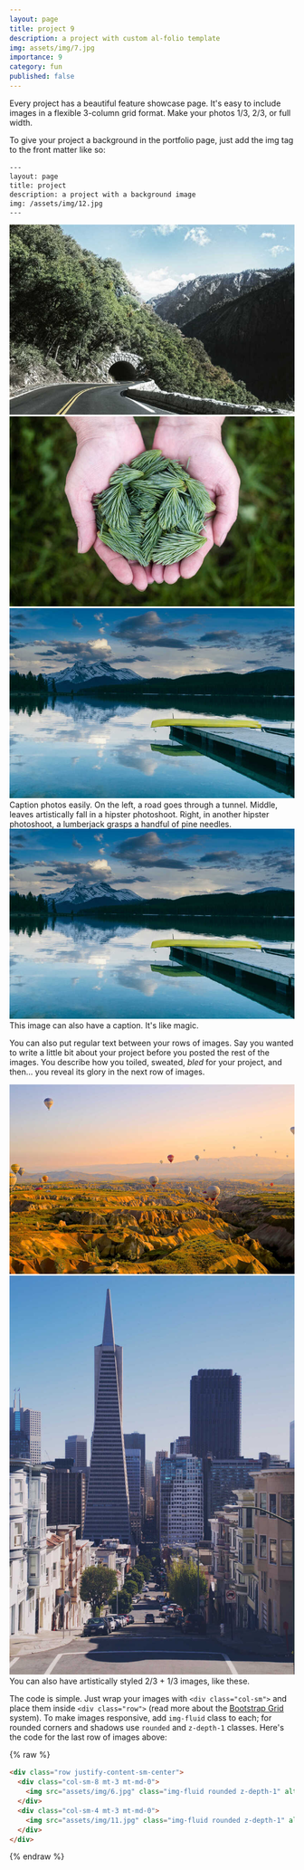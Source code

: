 ```yaml
---
layout: page
title: project 9
description: a project with custom al-folio template
img: assets/img/7.jpg
importance: 9
category: fun
published: false
---
```


Every project has a beautiful feature showcase page.
It's easy to include images in a flexible 3-column grid format.
Make your photos 1/3, 2/3, or full width.

To give your project a background in the portfolio page, just add the img tag to the front matter like so:

    ---
    layout: page
    title: project
    description: a project with a background image
    img: /assets/img/12.jpg
    ---

<div class="row">
    <div class="col-sm mt-3 mt-md-0">
        <img src="assets/img/1.jpg" class="img-fluid rounded z-depth-1" alt="example image" style="pointer-events: none; cursor: default;">
    </div>
    <div class="col-sm mt-3 mt-md-0">
        <img src="assets/img/3.jpg" class="img-fluid rounded z-depth-1" alt="example image" style="pointer-events: none; cursor: default;">
    </div>
    <div class="col-sm mt-3 mt-md-0">
        <img src="assets/img/5.jpg" class="img-fluid rounded z-depth-1" alt="example image" style="pointer-events: none; cursor: default;">
    </div>
</div>
<div class="caption">
    Caption photos easily. On the left, a road goes through a tunnel. Middle, leaves artistically fall in a hipster photoshoot. Right, in another hipster photoshoot, a lumberjack grasps a handful of pine needles.
</div>
<div class="row">
    <div class="col-sm mt-3 mt-md-0">
        <img src="assets/img/5.jpg" class="img-fluid rounded z-depth-1" alt="example image" style="pointer-events: none; cursor: default;">
    </div>
</div>
<div class="caption">
    This image can also have a caption. It's like magic.
</div>

You can also put regular text between your rows of images.
Say you wanted to write a little bit about your project before you posted the rest of the images.
You describe how you toiled, sweated, _bled_ for your project, and then... you reveal its glory in the next row of images.

<div class="row justify-content-sm-center">
    <div class="col-sm-8 mt-3 mt-md-0">
        <img src="assets/img/6.jpg" class="img-fluid rounded z-depth-1" alt="example image" style="pointer-events: none; cursor: default;">
    </div>
    <div class="col-sm-4 mt-3 mt-md-0">
        <img src="assets/img/11.jpg" class="img-fluid rounded z-depth-1" alt="example image" style="pointer-events: none; cursor: default;">
    </div>
</div>
<div class="caption">
    You can also have artistically styled 2/3 + 1/3 images, like these.
</div>

The code is simple.
Just wrap your images with `<div class="col-sm">` and place them inside `<div class="row">` (read more about the <a href="https://getbootstrap.com/docs/4.4/layout/grid/">Bootstrap Grid</a> system).
To make images responsive, add `img-fluid` class to each; for rounded corners and shadows use `rounded` and `z-depth-1` classes.
Here's the code for the last row of images above:

{% raw %}

```html
<div class="row justify-content-sm-center">
  <div class="col-sm-8 mt-3 mt-md-0">
    <img src="assets/img/6.jpg" class="img-fluid rounded z-depth-1" alt="example image" style="pointer-events: none; cursor: default;">
  </div>
  <div class="col-sm-4 mt-3 mt-md-0">
    <img src="assets/img/11.jpg" class="img-fluid rounded z-depth-1" alt="example image" style="pointer-events: none; cursor: default;">
  </div>
</div>
```

{% endraw %}
